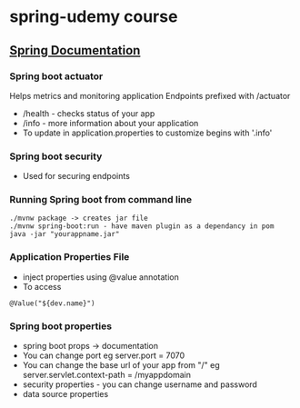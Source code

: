 # spring-udemy course

## [Spring Documentation](http://www.spring.io)

### Spring boot actuator
Helps metrics and monitoring application
Endpoints prefixed with /actuator

- /health - checks status of your app
- /info - more information about your application
- To update in application.properties to customize begins with '.info'

### Spring boot security
- Used for securing endpoints

### Running Spring boot from command line 

```dbn-psql
./mvnw package -> creates jar file
./mvnw spring-boot:run - have maven plugin as a dependancy in pom
java -jar "yourappname.jar"
```

### Application Properties File
- inject properties using @value annotation
- To access
```dbn-psql
@Value("${dev.name}")
```

### Spring boot properties
- spring boot props -> documentation
- You can change port eg server.port = 7070
- You can change the base url of your app from "/" eg server.servlet.context-path = /myappdomain
- security properties - you can change username and password
- data source properties